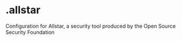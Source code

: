 # .allstar
Configuration for Allstar, a security tool produced by the Open Source Security Foundation
